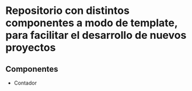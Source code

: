 # Repositorio con distintos componentes a modo de template, para facilitar el desarrollo de nuevos proyectos
<h2>Componentes</h2>
<ul>
  <li>Contador</li>
</ul>
